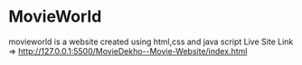 # MovieWorld
movieworld is a website created using html,css and java script
Live Site Link => http://127.0.0.1:5500/MovieDekho--Movie-Website/index.html
